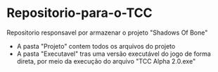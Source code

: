 # Repositorio-para-o-TCC

Repositorio responsavel por armazenar o projeto "Shadows Of Bone"

- A pasta "Projeto" contem todos os arquivos do projeto
- A pasta "Executavel" tras uma versão executável do jogo de forma direta, por meio da execução do arquivo "TCC Alpha 2.0.exe"
